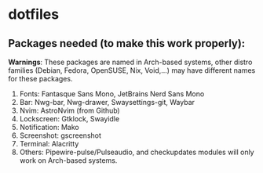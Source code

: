 # dotfiles
## Packages needed (to make this work properly):
__**Warnings**__: These packages are named in Arch-based systems, other distro families (Debian, Fedora, OpenSUSE, Nix, Void,...) may have different names for these packages.
1. Fonts: Fantasque Sans Mono, JetBrains Nerd Sans Mono
2. Bar: Nwg-bar, Nwg-drawer, Swaysettings-git, Waybar
3. Nvim: AstroNvim (from Github)
4. Lockscreen: Gtklock, Swayidle
5. Notification: Mako
6. Screenshot: gscreenshot
7. Terminal: Alacritty
8. Others: Pipewire-pulse/Pulseaudio, and checkupdates modules will only work on Arch-based systems.

